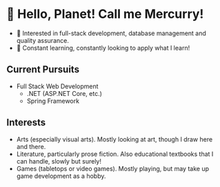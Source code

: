 # 👋 Hello, Planet! Call me Mercurry!

- 👀 Interested in full-stack development, database management and quality assurance.
- 🌱 Constant learning, constantly looking to apply what I learn!

## Current Pursuits
- Full Stack Web Development
  - .NET (ASP.NET Core, etc.)
  - Spring Framework

## Interests
- Arts (especially visual arts). Mostly looking at art, though I draw here and there.
- Literature, particularly prose fiction. Also educational textbooks that I can handle, slowly but surely! 
- Games (tabletops or video games). Mostly playing, but may take up game development as a hobby.

<!---
MercurrianAccel/MercurrianAccel is a ✨ special ✨ repository because its `README.md` (this file) appears on your GitHub profile.
You can click the Preview link to take a look at your changes.
--->
